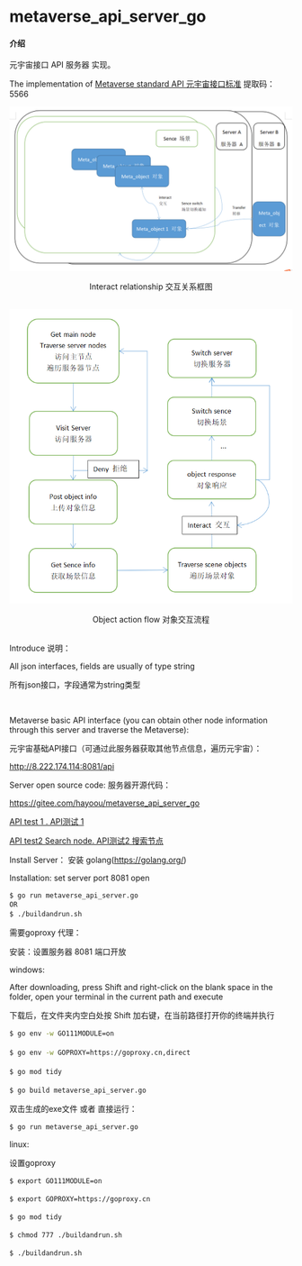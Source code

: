 # metaverse_api_server_go

#### 介绍
元宇宙接口 API 服务器 实现。 

The implementation of  [Metaverse standard API 元宇宙接口标准](https://pan.baidu.com/s/1yyHEw3puXZAQSflP295IEw?pwd=5566)
提取码：5566

![image](files/server-sence-object-relation.png)

<center>Interact relationship 交互关系框图</center>

<br>

![image](files/object-action-flow.png)

<center>Object action flow 对象交互流程</center>

<br>

Introduce 说明：

All json interfaces, fields are usually of type string

所有json接口，字段通常为string类型

<br>

Metaverse basic API interface (you can obtain other node information through this server and traverse the Metaverse):

元宇宙基础API接口（可通过此服务器获取其他节点信息，遍历元宇宙）：

http://8.222.174.114:8081/api

Server open source code: 服务器开源代码：

https://gitee.com/hayoou/metaverse_api_server_go


[API test 1 . API测试 1](http://8.222.174.114:8081/api?do=get_nodes&limit=10&offset=0)


[API test2 Search node. API测试2 搜索节点](http://8.222.174.114:8081/api?do=search_nodes&object_id=&field_name=&meta_api_class_id=meta-api-server&limit=10&offset=0)


Install Server：
安装 golang(https://golang.org/)

Installation: set server port 8081 open

```bash
$ go run metaverse_api_server.go
OR
$ ./buildandrun.sh
```

需要goproxy 代理：

安装：设置服务器 8081 端口开放

windows:

After downloading, press Shift and right-click on the blank space in the folder, open your terminal in the current path and execute

下载后，在文件夹内空白处按 Shift 加右键，在当前路径打开你的终端并执行
```bash
$ go env -w GO111MODULE=on

$ go env -w GOPROXY=https://goproxy.cn,direct

$ go mod tidy

$ go build metaverse_api_server.go 
```
双击生成的exe文件 或者 直接运行：
```bash
$ go run metaverse_api_server.go
```

linux:

设置goproxy
```
$ export GO111MODULE=on

$ export GOPROXY=https://goproxy.cn

$ go mod tidy

$ chmod 777 ./buildandrun.sh

$ ./buildandrun.sh
```
